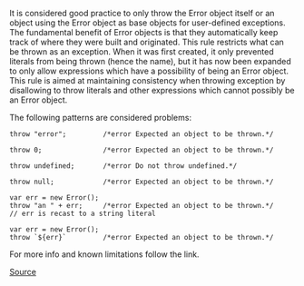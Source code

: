 It is considered good practice to only throw the Error object itself or an object using the Error object as base objects for user-defined exceptions. The fundamental benefit of Error objects is that they automatically keep track of where they were built and originated.
This rule restricts what can be thrown as an exception. When it was first created, it only prevented literals from being thrown (hence the name), but it has now been expanded to only allow expressions which have a possibility of being an Error object.
This rule is aimed at maintaining consistency when throwing exception by disallowing to throw literals and other expressions which cannot possibly be an Error object.

The following patterns are considered problems:
```
throw "error";         /*error Expected an object to be thrown.*/

throw 0;               /*error Expected an object to be thrown.*/

throw undefined;       /*error Do not throw undefined.*/

throw null;            /*error Expected an object to be thrown.*/

var err = new Error();
throw "an " + err;     /*error Expected an object to be thrown.*/
// err is recast to a string literal

var err = new Error();
throw `${err}`         /*error Expected an object to be thrown.*/
```

For more info and known limitations follow the link.

[Source](http://eslint.org/docs/rules/no-throw-literal)

